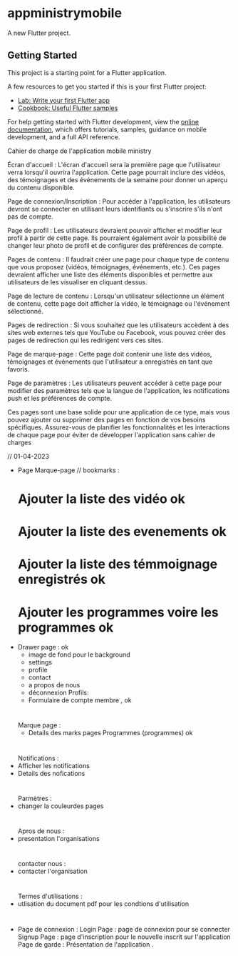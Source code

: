 # appministrymobile

A new Flutter project.

## Getting Started

This project is a starting point for a Flutter application.

A few resources to get you started if this is your first Flutter project:

- [Lab: Write your first Flutter app](https://docs.flutter.dev/get-started/codelab)
- [Cookbook: Useful Flutter samples](https://docs.flutter.dev/cookbook)

For help getting started with Flutter development, view the
[online documentation](https://docs.flutter.dev/), which offers tutorials,
samples, guidance on mobile development, and a full API reference.


Cahier de charge de l'application mobile ministry

Écran d'accueil : L'écran d'accueil sera la première page que l'utilisateur verra lorsqu'il ouvrira l'application. Cette page pourrait inclure des vidéos, des témoignages et des événements de la semaine pour donner un aperçu du contenu disponible.

Page de connexion/Inscription : Pour accéder à l'application, les utilisateurs devront se connecter en utilisant leurs identifiants ou s'inscrire s'ils n'ont pas de compte.

Page de profil : Les utilisateurs devraient pouvoir afficher et modifier leur profil à partir de cette page. Ils pourraient également avoir la possibilité de changer leur photo de profil et de configurer des préférences de compte.

Pages de contenu : Il faudrait créer une page pour chaque type de contenu que vous proposez (vidéos, témoignages, événements, etc.). Ces pages devraient afficher une liste des éléments disponibles et permettre aux utilisateurs de les visualiser en cliquant dessus.

Page de lecture de contenu : Lorsqu'un utilisateur sélectionne un élément de contenu, cette page doit afficher la vidéo, le témoignage ou l'événement sélectionné.

Pages de redirection : Si vous souhaitez que les utilisateurs accèdent à des sites web externes tels que YouTube ou Facebook, vous pouvez créer des pages de redirection qui les redirigent vers ces sites.

Page de marque-page : Cette page doit contenir une liste des vidéos, témoignages et événements que l'utilisateur a enregistrés en tant que favoris.

Page de paramètres : Les utilisateurs peuvent accéder à cette page pour modifier des paramètres tels que la langue de l'application, les notifications push et les préférences de compte.

Ces pages sont une base solide pour une application de ce type, mais vous pouvez ajouter ou supprimer des pages en fonction de vos besoins spécifiques. Assurez-vous de planifier les fonctionnalités et les interactions de chaque page pour éviter de développer l'application sans cahier de charges


// 01-04-2023
- Page Marque-page // bookmarks : 
  # Ajouter la liste des vidéo ok
  # Ajouter la liste des evenements ok
  # Ajouter la liste des témmoignage enregistrés ok
  # Ajouter les programmes voire les programmes ok
- Drawer page : ok 
     - image de fond pour le background 
     - settings 
     - profile 
     - contact 
     - a propos de nous 
     - déconnexion 
  Profils: 
     - Formulaire de compte membre , ok
   #
  Marque page : 
     - Details des marks pages Programmes (programmes) ok
   #
  Notifications :
- Afficher les notifications 
- Details des nofications 
   #
  Parmètres :
- changer la couleurdes pages 
   #
  Apros de nous :
- presentation l'organisations 
   #
  contacter nous :
- contacter l'organisation 
   #
  Termes d'utilisations :
- utlisation du document pdf pour les condtions d'utilisation 
   #
- Page de connexion : 
  Login Page : page de connexion pour se connecter 
  Signup Page : page d'inscription pour le nouvelle inscrit sur l'application 
  Page de garde :  Présentation de l'application .
  
  